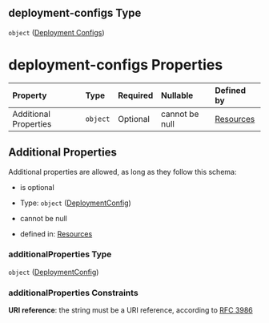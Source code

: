 ## deployment-configs Type

`object` ([Deployment Configs](resources-properties-resources-properties-deployment-configs.md))

# deployment-configs Properties

| Property              | Type     | Required | Nullable       | Defined by                                                                                                                                    |
| :-------------------- | :------- | :------- | :------------- | :-------------------------------------------------------------------------------------------------------------------------------------------- |
| Additional Properties | `object` | Optional | cannot be null | [Resources](definitions-definitions-deploymentconfig.md "#/properties/Resources/properties/deployment-configs/additionalProperties") |

## Additional Properties

Additional properties are allowed, as long as they follow this schema:



*   is optional

*   Type: `object` ([DeploymentConfig](definitions-definitions-deploymentconfig.md))

*   cannot be null

*   defined in: [Resources](definitions-definitions-deploymentconfig.md "#/properties/Resources/properties/deployment-configs/additionalProperties")

### additionalProperties Type

`object` ([DeploymentConfig](definitions-definitions-deploymentconfig.md))

### additionalProperties Constraints

**URI reference**: the string must be a URI reference, according to [RFC 3986](https://tools.ietf.org/html/rfc3986 "check the specification")
